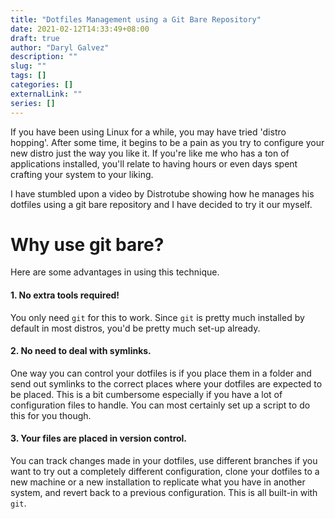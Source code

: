 ```yaml
---
title: "Dotfiles Management using a Git Bare Repository"
date: 2021-02-12T14:33:49+08:00
draft: true
author: "Daryl Galvez" 
description: ""
slug: "" 
tags: []
categories: []
externalLink: ""
series: []
---
```


If you have been using Linux for a while, you may have tried 'distro hopping'. After some time, it begins to be a pain as you try to configure your new distro just the way you like it. If you're like me who has a ton of applications installed, you'll relate to having hours or even days spent crafting your system to your liking.

I have stumbled upon a video by Distrotube showing how he manages his dotfiles using a git bare repository and I have decided to try it our myself.

# Why use git bare?

Here are some advantages in using this technique. 

#### 1. No extra tools required! 

You only need `git` for this to work. Since `git` is pretty much installed by default in most distros, you'd be pretty much set-up already.

#### 2. No need to deal with symlinks. 

One way you can control your dotfiles is if you place them in a folder and send out symlinks to the correct places where your dotfiles are expected to be placed. This is a bit cumbersome especially if you have a lot of configuration files to handle. You can most certainly set up a script to do this for you though.

#### 3. Your files are placed in version control.

You can track changes made in your dotfiles, use different branches if you want to try out a completely different configuration, clone your dotfiles to a new machine or a new installation to replicate what you have in another system, and revert back to a previous configuration. This is all built-in with `git`.

